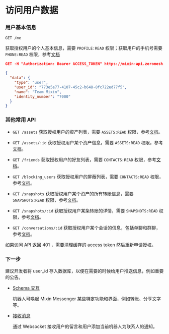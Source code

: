 # 访问用户数据

### 用户基本信息

`GET /me` 

获取授权用户的个人基本信息，需要 `PROFILE:READ` 权限；获取用户的手机号需要 `PHONE:READ` 权限，参考[文档](/document/bot/api/profile)

```json
GET -H "Authorization: Bearer ACCESS_TOKEN" https://mixin-api.zeromesh.net/me 

{
  "data": {
    "type": "user",
    "user_id": "773e5e77-4107-45c2-b648-8fc722ed77f5",
    "name": "Team Mixin",
    "identity_number": "7000"
  }
}
```

### 其他常用 API

* `GET /assets` 获取授权用户的资产列表，需要 `ASSETS:READ` 权限，参考[文档](/document/bot/api/assets/list)。

* `GET /assets/:id` 获取授权用户某个资产信息，需要 `ASSETS:READ` 权限，参考[文档](/document/bot/api/assets/asset)。

* `GET /friends` 获取授权用户的好友列表，需要 `CONTACTS:READ` 权限，参考[文档](/document/bot/api/users/contacts)。

* `GET /blocking_users` 获取授权用户的屏蔽列表，需要 `CONTACTS:READ` 权限，参考[文档](/document/bot/api/users/blocking)。

* `GET /snapshots` 获取授权用户某个资产的所有转账信息，需要 `SNAPSHOTS:READ` 权限，参考[文档](/document/bot/api/assets/snapshots)。

* `GET /snapshots/:id` 获取授权用户某条转账的详情，需要 `SNAPSHOTS:READ` 权限，参考[文档](/document/bot/api/assets/snapshot)。

* `GET /conversations/:id` 获取授权用户某个会话的信息，包括单聊和群聊，参考[文档](/document/bot/api/conversations/read)。

如果访问 API 返回 401 ，需要清理缓存的 access token 然后重新申请授权。

### 下一步

建议开发者将 user_id 存入数据库，以便在需要的时候给用户推送信息，例如重要的公告。

- [Schema 交互](./schema)

  机器人可唤起 Mixin Messenger 某些特定功能和界面，例如转账、分享文字等。

- [接收消息](./websocket)

  通过 Websocket 接收用户的留言和用户添加当前机器人为联系人的通知。